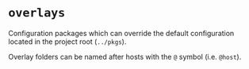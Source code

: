 # `overlays`
Configuration packages which can override the default configuration
located in the project root (`../pkgs`).

Overlay folders can be named after hosts with the `@` symbol (i.e. `@host`).



